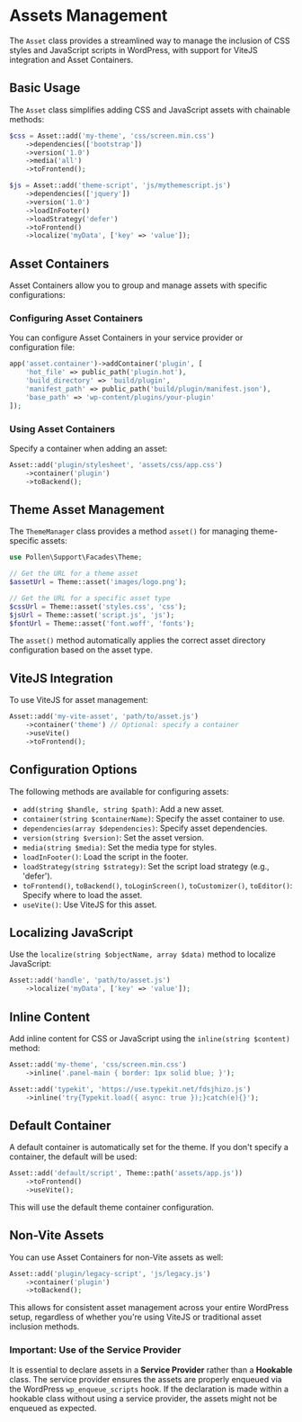 # Assets Management

The `Asset` class provides a streamlined way to manage the inclusion of CSS styles and JavaScript scripts in WordPress, with support for ViteJS integration and Asset Containers.

## Basic Usage

The `Asset` class simplifies adding CSS and JavaScript assets with chainable methods:

```php
$css = Asset::add('my-theme', 'css/screen.min.css')
    ->dependencies(['bootstrap'])
    ->version('1.0')
    ->media('all')
    ->toFrontend();

$js = Asset::add('theme-script', 'js/mythemescript.js')
    ->dependencies(['jquery'])
    ->version('1.0')
    ->loadInFooter()
    ->loadStrategy('defer')
    ->toFrontend()
    ->localize('myData', ['key' => 'value']);
```

## Asset Containers

Asset Containers allow you to group and manage assets with specific configurations:

### Configuring Asset Containers

You can configure Asset Containers in your service provider or configuration file:

```php
app('asset.container')->addContainer('plugin', [
    'hot_file' => public_path('plugin.hot'),
    'build_directory' => 'build/plugin',
    'manifest_path' => public_path('build/plugin/manifest.json'),
    'base_path' => 'wp-content/plugins/your-plugin'
]);
```

### Using Asset Containers

Specify a container when adding an asset:

```php
Asset::add('plugin/stylesheet', 'assets/css/app.css')
    ->container('plugin')
    ->toBackend();
```

## Theme Asset Management

The `ThemeManager` class provides a method `asset()` for managing theme-specific assets:

```php
use Pollen\Support\Facades\Theme;

// Get the URL for a theme asset
$assetUrl = Theme::asset('images/logo.png');

// Get the URL for a specific asset type
$cssUrl = Theme::asset('styles.css', 'css');
$jsUrl = Theme::asset('script.js', 'js');
$fontUrl = Theme::asset('font.woff', 'fonts');
```

The `asset()` method automatically applies the correct asset directory configuration based on the asset type.

## ViteJS Integration

To use ViteJS for asset management:

```php
Asset::add('my-vite-asset', 'path/to/asset.js')
    ->container('theme') // Optional: specify a container
    ->useVite()
    ->toFrontend();
```

## Configuration Options

The following methods are available for configuring assets:

- `add(string $handle, string $path)`: Add a new asset.
- `container(string $containerName)`: Specify the asset container to use.
- `dependencies(array $dependencies)`: Specify asset dependencies.
- `version(string $version)`: Set the asset version.
- `media(string $media)`: Set the media type for styles.
- `loadInFooter()`: Load the script in the footer.
- `loadStrategy(string $strategy)`: Set the script load strategy (e.g., 'defer').
- `toFrontend()`, `toBackend()`, `toLoginScreen()`, `toCustomizer()`, `toEditor()`: Specify where to load the asset.
- `useVite()`: Use ViteJS for this asset.

## Localizing JavaScript

Use the `localize(string $objectName, array $data)` method to localize JavaScript:

```php
Asset::add('handle', 'path/to/asset.js')
    ->localize('myData', ['key' => 'value']);
```

## Inline Content

Add inline content for CSS or JavaScript using the `inline(string $content)` method:

```php
Asset::add('my-theme', 'css/screen.min.css')
    ->inline('.panel-main { border: 1px solid blue; }');

Asset::add('typekit', 'https://use.typekit.net/fdsjhizo.js')
    ->inline('try{Typekit.load({ async: true });}catch(e){}');
```

## Default Container

A default container is automatically set for the theme. If you don't specify a container, the default will be used:

```php
Asset::add('default/script', Theme::path('assets/app.js'))
    ->toFrontend()
    ->useVite();
```

This will use the default theme container configuration.

## Non-Vite Assets

You can use Asset Containers for non-Vite assets as well:

```php
Asset::add('plugin/legacy-script', 'js/legacy.js')
    ->container('plugin')
    ->toBackend();
```

This allows for consistent asset management across your entire WordPress setup, regardless of whether you're using ViteJS or traditional asset inclusion methods.

### Important: Use of the Service Provider

It is essential to declare assets in a **Service Provider** rather than a **Hookable** class. The service provider ensures the assets are properly enqueued via the WordPress `wp_enqueue_scripts` hook. If the declaration is made within a hookable class without using a service provider, the assets might not be enqueued as expected.